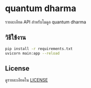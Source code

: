 # quantum dharma

รายละเอียด API สำหรับโมดูล quantum dharma

## วิธีใช้งาน
```bash
pip install -r requirements.txt
uvicorn main:app --reload
```

## License
ดูรายละเอียดใน [LICENSE](LICENSE)
